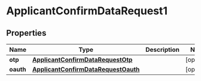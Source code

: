 

# ApplicantConfirmDataRequest1


## Properties

| Name | Type | Description | Notes |
|------------ | ------------- | ------------- | -------------|
|**otp** | [**ApplicantConfirmDataRequestOtp**](ApplicantConfirmDataRequestOtp.md) |  |  [optional] |
|**oauth** | [**ApplicantConfirmDataRequestOauth**](ApplicantConfirmDataRequestOauth.md) |  |  [optional] |



